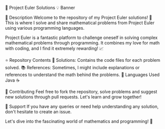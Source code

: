🧮 Project Euler Solutions 💡
Banner

📝 Description
Welcome to the repository of my Project Euler solutions! 🎉 This is where I solve and share mathematical problems from Project Euler using various programming languages.

Project Euler is a fantastic platform to challenge oneself in solving complex mathematical problems through programming. It combines my love for math with coding, and I find it extremely rewarding! 📈

⭐ Repository Contents
📁 Solutions: Contains the code files for each problem solved.
📚 References: Sometimes, I might include explanations or references to understand the math behind the problems.
🧠 Languages Used
Java ☕

🙌 Contributing
Feel free to fork the repository, solve problems and suggest new solutions through pull requests. Let's learn and grow together!

🙋 Support
If you have any queries or need help understanding any solution, don't hesitate to create an issue.

Let's dive into the fascinating world of mathematics and programming! 🚀